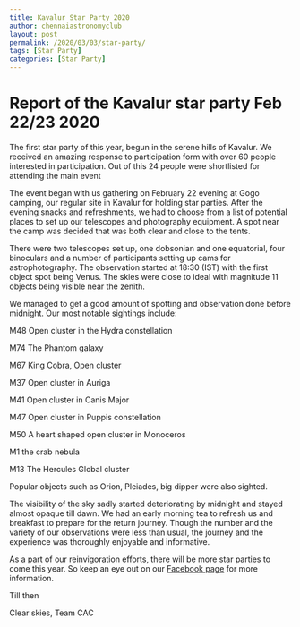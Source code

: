 ```yaml
---
title: Kavalur Star Party 2020
author: chennaiastronomyclub
layout: post
permalink: /2020/03/03/star-party/
tags: [Star Party]
categories: [Star Party]
---
```


# Report of the Kavalur star party Feb 22/23 2020

The first star party of this year, begun in the serene hills of Kavalur. We received an amazing response to participation form with over 60 people interested in participation. Out of this 24 people were shortlisted for attending the main event

The event began with us gathering on February 22 evening at Gogo camping, our regular site in Kavalur for holding star parties. After the evening snacks and refreshments, we had to choose from a list of potential places to set up our telescopes and photography equipment. A spot near the camp was decided that was both clear and close to the tents.

There were two telescopes set up, one dobsonian and one equatorial, four binoculars and a number of participants setting up cams for astrophotography. The observation started at 18:30 (IST) with the first object spot being Venus. The skies were close to ideal with magnitude 11 objects being visible near the zenith.

We managed to get a good amount of spotting and observation done before midnight. Our most notable sightings include:

M48 Open cluster in the Hydra constellation

M74 The Phantom galaxy

M67 King Cobra, Open cluster

M37 Open cluster in Auriga

M41 Open cluster in Canis Major

M47 Open cluster in Puppis constellation

M50 A heart shaped open cluster in Monoceros

M1 the crab nebula

M13 The Hercules Global cluster

Popular objects such as Orion, Pleiades, big dipper were also sighted.

The visibility of the sky sadly started deteriorating by midnight and stayed almost opaque till dawn. We had an early morning tea to refresh us and breakfast to prepare for the return journey. Though the number and the variety of our observations were less than usual, the journey and the experience was thoroughly enjoyable and informative.

As a part of our reinvigoration efforts, there will be more star parties to come this year. So keep an eye out on our [Facebook page](https://www.facebook.com/ChennaiAstronomyClub/) for more information.

Till then

Clear skies,
Team CAC